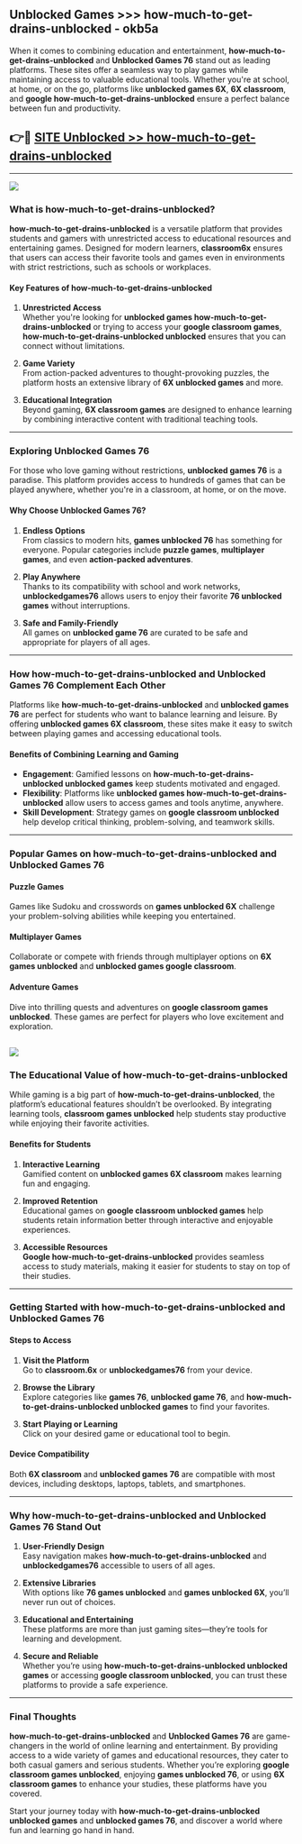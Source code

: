 ## Unblocked Games >>> how-much-to-get-drains-unblocked - okb5a 

When it comes to combining education and entertainment, **how-much-to-get-drains-unblocked** and **Unblocked Games 76** stand out as leading platforms. These sites offer a seamless way to play games while maintaining access to valuable educational tools. Whether you're at school, at home, or on the go, platforms like **unblocked games 6X**, **6X classroom**, and **google how-much-to-get-drains-unblocked** ensure a perfect balance between fun and productivity.
## 👉🔴 [SITE Unblocked >> how-much-to-get-drains-unblocked](http://premium.freeplayer.one?title=how-much-to-get-drains-unblocked&ref=22JU)
---
<a href="http://premium.freeplayer.one?title=how-much-to-get-drains-unblocked&ref=22JU/"><img src="https://github.com/user-attachments/assets/438f12ca-57a4-47a3-8ead-c64da593a1e5"/></a>
### What is how-much-to-get-drains-unblocked?  

**how-much-to-get-drains-unblocked** is a versatile platform that provides students and gamers with unrestricted access to educational resources and entertaining games. Designed for modern learners, **classroom6x** ensures that users can access their favorite tools and games even in environments with strict restrictions, such as schools or workplaces.  

#### Key Features of how-much-to-get-drains-unblocked  

1. **Unrestricted Access**  
   Whether you're looking for **unblocked games how-much-to-get-drains-unblocked** or trying to access your **google classroom games**, **how-much-to-get-drains-unblocked unblocked** ensures that you can connect without limitations.  

2. **Game Variety**  
   From action-packed adventures to thought-provoking puzzles, the platform hosts an extensive library of **6X unblocked games** and more.  

3. **Educational Integration**  
   Beyond gaming, **6X classroom games** are designed to enhance learning by combining interactive content with traditional teaching tools.  



---

### Exploring Unblocked Games 76  

For those who love gaming without restrictions, **unblocked games 76** is a paradise. This platform provides access to hundreds of games that can be played anywhere, whether you're in a classroom, at home, or on the move.  

#### Why Choose Unblocked Games 76?  

1. **Endless Options**  
   From classics to modern hits, **games unblocked 76** has something for everyone. Popular categories include **puzzle games**, **multiplayer games**, and even **action-packed adventures**.  

2. **Play Anywhere**  
   Thanks to its compatibility with school and work networks, **unblockedgames76** allows users to enjoy their favorite **76 unblocked games** without interruptions.  

3. **Safe and Family-Friendly**  
   All games on **unblocked game 76** are curated to be safe and appropriate for players of all ages.  

---

### How how-much-to-get-drains-unblocked and Unblocked Games 76 Complement Each Other  

Platforms like **how-much-to-get-drains-unblocked** and **unblocked games 76** are perfect for students who want to balance learning and leisure. By offering **unblocked games 6X classroom**, these sites make it easy to switch between playing games and accessing educational tools.  

#### Benefits of Combining Learning and Gaming  

- **Engagement**: Gamified lessons on **how-much-to-get-drains-unblocked unblocked games** keep students motivated and engaged.  
- **Flexibility**: Platforms like **unblocked games how-much-to-get-drains-unblocked** allow users to access games and tools anytime, anywhere.  
- **Skill Development**: Strategy games on **google classroom unblocked** help develop critical thinking, problem-solving, and teamwork skills.  

---

### Popular Games on how-much-to-get-drains-unblocked and Unblocked Games 76  

#### Puzzle Games  

Games like Sudoku and crosswords on **games unblocked 6X** challenge your problem-solving abilities while keeping you entertained.  

#### Multiplayer Games  

Collaborate or compete with friends through multiplayer options on **6X games unblocked** and **unblocked games google classroom**.  

#### Adventure Games  

Dive into thrilling quests and adventures on **google classroom games unblocked**. These games are perfect for players who love excitement and exploration.  

<a href="http://download.freeplayer.one?title=how-much-to-get-drains-unblocked&ref=23D/"><img src="https://github.com/user-attachments/assets/fe0c3e91-c8e1-489c-acf0-e2f614c12fb8"/></a>
---

### The Educational Value of how-much-to-get-drains-unblocked  

While gaming is a big part of **how-much-to-get-drains-unblocked**, the platform’s educational features shouldn’t be overlooked. By integrating learning tools, **classroom games unblocked** help students stay productive while enjoying their favorite activities.  

#### Benefits for Students  

1. **Interactive Learning**  
   Gamified content on **unblocked games 6X classroom** makes learning fun and engaging.  

2. **Improved Retention**  
   Educational games on **google classroom unblocked games** help students retain information better through interactive and enjoyable experiences.  

3. **Accessible Resources**  
   **Google how-much-to-get-drains-unblocked** provides seamless access to study materials, making it easier for students to stay on top of their studies.  

---

### Getting Started with how-much-to-get-drains-unblocked and Unblocked Games 76  

#### Steps to Access  

1. **Visit the Platform**  
   Go to **classroom.6x** or **unblockedgames76** from your device.  

2. **Browse the Library**  
   Explore categories like **games 76**, **unblocked game 76**, and **how-much-to-get-drains-unblocked unblocked games** to find your favorites.  

3. **Start Playing or Learning**  
   Click on your desired game or educational tool to begin.  

#### Device Compatibility  

Both **6X classroom** and **unblocked games 76** are compatible with most devices, including desktops, laptops, tablets, and smartphones.  

---

### Why how-much-to-get-drains-unblocked and Unblocked Games 76 Stand Out  

1. **User-Friendly Design**  
   Easy navigation makes **how-much-to-get-drains-unblocked** and **unblockedgames76** accessible to users of all ages.  

2. **Extensive Libraries**  
   With options like **76 games unblocked** and **games unblocked 6X**, you’ll never run out of choices.  

3. **Educational and Entertaining**  
   These platforms are more than just gaming sites—they’re tools for learning and development.  

4. **Secure and Reliable**  
   Whether you’re using **how-much-to-get-drains-unblocked unblocked games** or accessing **google classroom unblocked**, you can trust these platforms to provide a safe experience.  

---

### Final Thoughts  

**how-much-to-get-drains-unblocked** and **Unblocked Games 76** are game-changers in the world of online learning and entertainment. By providing access to a wide variety of games and educational resources, they cater to both casual gamers and serious students. Whether you’re exploring **google classroom games unblocked**, enjoying **games unblocked 76**, or using **6X classroom games** to enhance your studies, these platforms have you covered.  

Start your journey today with **how-much-to-get-drains-unblocked unblocked games** and **unblocked games 76**, and discover a world where fun and learning go hand in hand.  